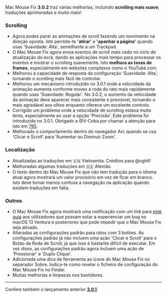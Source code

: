 Mac Mouse Fix **3.0.2** traz várias melhorias, incluindo **scrolling mais suave**, traduções aprimoradas e muito mais!

### Scrolling

- Agora podes parar as animações de scroll fazendo um movimento na direção oposta. Isto permite-te **'atirar'** e **'apanhar a página'** quando usas 'Suavidade: Alta', semelhante a um Trackpad.
- O Mac Mouse Fix agora envia eventos de scroll mais cedo no ciclo de atualização do ecrã, dando às aplicações mais tempo para processar os eventos e mostrar o scrolling suavemente. Isto **melhora as taxas de frames**, especialmente em websites complexos como o YouTube.com.
- Melhorou a capacidade de resposta da configuração 'Suavidade: Alta', tornando o scrolling mais fácil de controlar.
- Melhorou um mecanismo introduzido no 3.0.1 onde a velocidade da animação aumenta conforme moves a roda do rato mais rapidamente quando usas 'Suavidade: Regular'. No 3.0.2, o aumento da velocidade da animação deve aparecer mais consistente e previsível, tornando-o mais agradável aos olhos enquanto oferece um excelente controlo.
- Corrigido um problema onde a velocidade de scrolling estava muito lenta, especialmente ao usar a opção 'Precisão'. Este problema foi introduzido no 3.0.1. Obrigado a @V-Coba por chamar a atenção para isto em [795](https://github.com/noah-nuebling/mac-mouse-fix/issues/795).
- Melhorado o comportamento dentro do navegador Arc quando se usa 'Clicar e Scroll' para 'Aumentar ou Diminuir Zoom'.

### Localização

- Atualizadas as traduções em 🇻🇳 Vietnamita. Créditos para @nghlt!
- Melhoradas algumas traduções em 🇩🇪 Alemão.
- O texto dentro do Mac Mouse Fix que não tem tradução para o idioma atual agora mostrará um valor provisório em vez de ficar em branco. Isto deve tornar menos confusa a navegação na aplicação quando existem traduções em falta.

### Outros

- O Mac Mouse Fix agora mostrará uma notificação com um link para [este guia](https://github.com/noah-nuebling/mac-mouse-fix/discussions/861) aos utilizadores que possam estar a experienciar um bug no macOS 13 Ventura e posteriores que pode impedir que o Mac Mouse Fix seja ativado.
- Alteradas as configurações padrão para ratos com 3 botões. As configurações padrão já não incluem uma ação 'Clicar e Scroll' para o Botão da Roda de Scroll, já que isso é bastante difícil de executar. Em vez disso, as configurações padrão agora incluem uma ação de 'Pressionar' e 'Duplo Clique'.
- Adicionada uma dica de ferramenta ao ícone do Mac Mouse Fix no separador Sobre. Indica-te como revelar o ficheiro de configuração do Mac Mouse Fix no Finder.
- Muitas melhorias e limpezas nos bastidores.

---

Confere também o lançamento anterior [**3.0.1**](https://github.com/noah-nuebling/mac-mouse-fix/releases/tag/3.0.1).